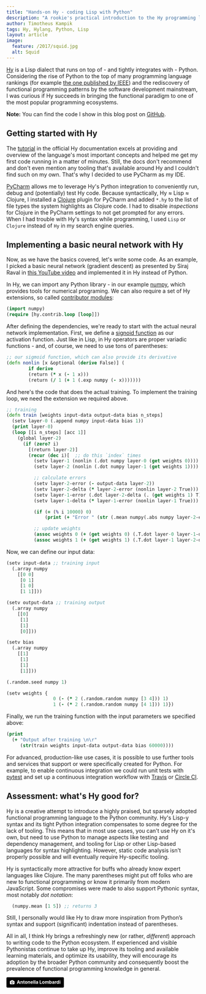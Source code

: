 ```yaml
---
title: "Hands-on Hy - coding Lisp with Python"
description: "A rookie's practical introduction to the Hy programming language"
author: Timotheus Kampik
tags: Hy, Hylang, Python, Lisp
layout: article
image:
  feature: /2017/squid.jpg
  alt: Squid
---
```


[Hy](http://docs.hylang.org/en/stable/#) is a Lisp dialect that runs on top of - and tightly integrates with - Python.
Considering the rise of Python to the top of many programming language rankings (for example [the one published by IEEE](https://spectrum.ieee.org/computing/software/the-2017-top-programming-languages)) and the rediscovery of functional programming patterns by the software development mainstream, I was curious if Hy succeeds in bringing the functional paradigm to one of the most popular programming ecosystems.

**Note:** You can find the code I show in this blog post on [GitHub](https://github.com/TimKam/hylang_gradient_descent).

## Getting started with Hy
The [tutorial](http://docs.hylang.org/en/stable/tutorial.html) in the official Hy documentation excels at providing and overview of the language's most important concepts and helped me get my first code running in a matter of minutes.
Still, the docs don't recommend and don't even mention any tooling that's available around Hy and I couldn't find such on my own.
That's why I decided to use PyCharm as my IDE.

[PyCharm](https://www.jetbrains.com/pycharm/) allows me to leverage Hy's Python integration to conveniently run, debug  and (potentially) test Hy code.
Because syntactically, Hy &asymp; Lisp &asymp; Clojure, I installed a [Clojure](https://plugins.jetbrains.com/plugin/8636-clojure-kit) plugin for PyCharm and added ``*.hy`` to the list of file types the system highlights as Clojure code. I had to disable *inspections* for Clojure in the PyCharm settings to not get prompted for any errors.
When I had trouble with Hy's syntax while programming, I used ``Lisp`` or ``Clojure`` instead of ``Hy`` in my search engine queries.

## Implementing a basic neural network with Hy
Now, as we have the basics covered, let's write some code.
As an example, I picked a basic neural network (gradient descent) as presented by Siraj Raval in [this YouTube video](https://www.youtube.com/watch?v=h3l4qz76JhQ) and implemented it in Hy instead of Python.

In Hy, we can import any Python library - in our example [numpy](http://www.numpy.org/), which provides tools for numerical programing.
We can also require a set of Hy extensions, so called [contributor modules](http://docs.hylang.org/en/stable/contrib/index.html):

```clojure
(import numpy)
(require [hy.contrib.loop [loop]])
```

After defining the dependencies, we're ready to start with the actual neural network implementation.
First, we define a [signoid function](https://en.wikipedia.org/wiki/Sigmoid_function) as our activation function.
Just like in Lisp, in Hy operators are proper variadic functions - and, of course, we need to use tons of parentheses:

```clojure
;; our sigmoid function, which can also provide its derivative
(defn nonlin [x &optional (derive False)] (
        if derive
        (return (* x (- 1 x)))
        (return (/ 1 (+ 1 (.exp numpy (- x)))))))
```

And here's the code that does the actual training.
To implement the training loop, we need the extension we required above.

```clojure
;; training
(defn train [weights input-data output-data bias n_steps]
  (setv layer-0 (.append numpy input-data bias 1))
  (print layer-0)
  (loop [[i n_steps] [acc 1]]
    (global layer-2)
      (if (zero? i)
        [(return layer-2)]
        (recur (dec i)[  ;; do this `index` times
          (setv layer-1 (nonlin (.dot numpy layer-0 (get weights 0))))
          (setv layer-2 (nonlin (.dot numpy layer-1 (get weights 1))))

          ;; calculate errors
          (setv layer-2-error (- output-data layer-2))
          (setv layer-2-delta (* layer-2-error (nonlin layer-2 True)))
          (setv layer-1-error (.dot layer-2-delta (. (get weights 1) T)))
          (setv layer-1-delta (* layer-1-error (nonlin layer-1 True)))

          (if (= (% i 10000) 0)
              (print (+ "Error " (str (.mean numpy(.abs numpy layer-2-error))))))

          ;; update weights
          (assoc weights 0 (+ (get weights 0) (.T.dot layer-0 layer-1-delta)))
          (assoc weights 1 (+ (get weights 1) (.T.dot layer-1 layer-2-delta)))]))))
```

Now, we can define our input data:

```clojure
(setv input-data ;; training input
  (.array numpy
    [[0 0]
     [0 1]
     [1 0]
     [1 1]]))

(setv output-data ;; training output
  (.array numpy
    [[0]
     [1]
     [1]
     [0]]))

(setv bias
  (.array numpy
    [[1]
     [1]
     [1]
     [1]]))

(.random.seed numpy 1)

(setv weights {
                 0 (- (* 2 (.random.random numpy [3 4])) 1)
                 1 (- (* 2 (.random.random numpy [4 1])) 1)})
```

Finally, we run the training function with the input parameters we specified above:

```clojure
(print
  (+ "Output after training \n\r"
     (str(train weights input-data output-data bias 60000))))
```

For advanced, production-like use cases, it is possible to use further tools and services that support or were specifically created for Python.
For example, to enable continuous integration we could run unit tests with  [pytest](https://docs.pytest.org/en/latest/) and set up a continuous integration workflow with [Travis](https://travis-ci.org/) or [Circle CI](https://circleci.com/).

## Assessment: what's Hy good for?
Hy is a creative attempt to introduce a highly praised, but sparsely adopted functional programming language to the Python community.
Hy's Lisp-y syntax and its tight Python integration compensates to some degree for the lack of tooling.
This means that in most use cases, you can't use Hy on it's own, but need to use Python to manage aspects like testing and dependency management, and tooling for Lisp or other Lisp-based languages for syntax highlighting.
However, static code analysis isn't properly possible and will eventually require Hy-specific tooling.

Hy is syntactically more attractive for buffs who already know expert languages like Clojure.
The many parentheses might put off folks who are new to functional programming or know it primarily from modern JavaScript.
Some compromises were made to also support Pythonic syntax, most  notably *dot notation*:

```clojure
  (numpy.mean [1 5]) ;; returns 3
```

Still, I personally would like Hy to draw more inspiration from Python’s syntax and support (significant) indentation instead of parentheses.

All in all, I think Hy brings a refreshingly new (or rather, *different*) approach to writing code to the Python ecosystem.
If experienced and visible Pythonistas continue to take up Hy, improve its tooling and available learning materials, and optimize its usability, they will encourage its adoption by the broader Python community and consequently boost the prevalence of functional programming knowledge in general.

<a style="background-color:black;color:white;text-decoration:none;padding:4px 6px;font-family:-apple-system, BlinkMacSystemFont, &quot;San Francisco&quot;, &quot;Helvetica Neue&quot;, Helvetica, Ubuntu, Roboto, Noto, &quot;Segoe UI&quot;, Arial, sans-serif;font-size:12px;font-weight:bold;line-height:1.2;display:inline-block;border-radius:3px;" href="https://unsplash.com/@missd?utm_medium=referral&amp;utm_campaign=photographer-credit&amp;utm_content=creditBadge" target="_blank" rel="noopener noreferrer" title="Download free do whatever you want high-resolution photos from Antonella Lombardi"><span style="display:inline-block;padding:2px 3px;"><svg xmlns="http://www.w3.org/2000/svg" style="height:12px;width:auto;position:relative;vertical-align:middle;top:-1px;fill:white;" viewBox="0 0 32 32"><title></title><path d="M20.8 18.1c0 2.7-2.2 4.8-4.8 4.8s-4.8-2.1-4.8-4.8c0-2.7 2.2-4.8 4.8-4.8 2.7.1 4.8 2.2 4.8 4.8zm11.2-7.4v14.9c0 2.3-1.9 4.3-4.3 4.3h-23.4c-2.4 0-4.3-1.9-4.3-4.3v-15c0-2.3 1.9-4.3 4.3-4.3h3.7l.8-2.3c.4-1.1 1.7-2 2.9-2h8.6c1.2 0 2.5.9 2.9 2l.8 2.4h3.7c2.4 0 4.3 1.9 4.3 4.3zm-8.6 7.5c0-4.1-3.3-7.5-7.5-7.5-4.1 0-7.5 3.4-7.5 7.5s3.3 7.5 7.5 7.5c4.2-.1 7.5-3.4 7.5-7.5z"></path></svg></span><span style="display:inline-block;padding:2px 3px;">Antonella Lombardi</span></a>
